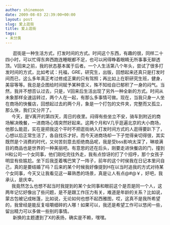 ```yaml
---
author: shinemoon
date: 2009-08-03 22:39:00+00:00
layout: post
slug: 爱上逛街
title: 爱上逛街
tags:
- 未分类
---
```


      逛街是一种生活方式，打发时间的方式。时间这个东西，有趣的很，同样二十四小时，可以忙得东奔西跑连睡眠都不足，也可以闲得睁着眼睛无所事事无聊透顶。V回来之前，我的状态基本属于后者。一个人生活第八个年头，尝试了很多打发时间的方式，比如考试：托福，GRE，研究生，出版，回想起来还真只是打发时间而已，这么多年真正考过修成正果的只有驾照；再比如上在职研究生班，健身，美容等等。我总是企图给时间赋予某种意义，殊不知给自已郁积了一身的闷气。当然，我并不想否认过去，只是，V回来后生活出现了另外一种全新的方式。时间从未象那样全速运转过，两个人在一起，有那么多事情可做。现在，当我只身一人坐在商场的快餐店，回想起过去的两个月，象是一个打包的文件夹，完整而又孤立，那么快，我们又分开了。  
     今天，是V离开的第四天，周日的夜里。闷得有些坐立不安，骑车到附近的商场解决晚餐，一进商场心情突然好起来。这两个月和V几乎逛遍北京的大小商场，他那么能逛，实在是把我这个平时不把逛街纳入打发时间方式的人逛得要趴下了，心想以后正常生活了，各自找乐才好。而今天进商场却一下子觉得亲切得很，其实既然是个消费的时代，又何苦刻意去拒绝商品呢，我是受bss影响太深了，琳琅满目的商品也是世界的一种美丽吧。有意思的还在后头，刚要走进快餐店的门，撞到H和公司一个女同事，他们刚吃完往外走，我有点惊讶的打了个招呼，那个女孩子明显有些尴尬。坐下后我歪着嘴巴笑了一阵子，前年的这个时侯我在日记本里问自己，真的是要结婚了吗？后来的某个时候我好像提到H在以当时追我的方式对待某个女同事，今天又让我看见这一幕熟悉的场景，真是让人有点@#@￥，好吧，我承认，是庆幸。  
     我竟然怎么也想不起当时我提到的某个女同事和眼前这个是否是同一个人，这两年记忆好像出了些问题，是不是跟工作压力有关，难道是年龄的关系？比如说，蒙古包被记成帐篷，比如说，无论如何也想不起西雅图，哎，这真不是我所希望的，我曾经是能反复咀嚼细碎的人哪！如果可以，我还是希望工作可以悠闲一些，留出精力可以多做一些别的事情。  
      新换的主题遭到了X的表扬，确实是不赖，嘿嘿。  


